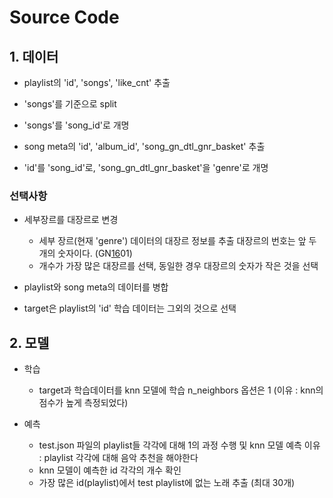 # Source Code

## 1. 데이터
- playlist의 'id', 'songs', 'like_cnt' 추출
- 'songs'를 기준으로 split
- 'songs'를 'song_id'로 개명

- song meta의 'id', 'album_id', 'song_gn_dtl_gnr_basket' 추출
- 'id'를 'song_id'로, 'song_gn_dtl_gnr_basket'을 'genre'로 개명

### 선택사항
- 세부장르를 대장르로 변경
    - 세부 장르(현재 'genre') 데이터의 대장르 정보를 추출
        대장르의 번호는 앞 두개의 숫자이다. (GN<U>16</U>01)
    - 개수가 가장 많은 대장르를 선택, 동일한 경우 대장르의 숫자가 작은 것을 선택

- playlist와 song meta의 데이터를 병합
- target은 playlist의 'id' 학습 데이터는 그외의 것으로 선택

## 2. 모델
- 학습
    - target과 학습데이터를 knn 모델에 학습
        n_neighbors 옵션은 1 (이유 : knn의 점수가 높게 측정되었다)
    
- 예측
    - test.json 파일의 playlist들 각각에 대해 1의 과정 수행 및 knn 모델 예측
        이유 : playlist 각각에 대해 음악 추천을 해야한다
    - knn 모델이 예측한 id 각각의 개수 확인
    - 가장 많은 id(playlist)에서 test playlist에 없는 노래 추출 (최대 30개)
